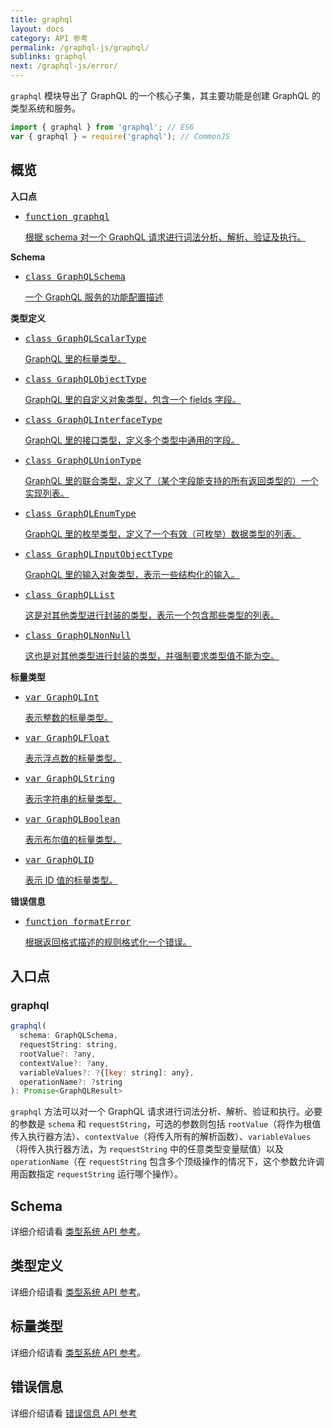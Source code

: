 ```yaml
---
title: graphql
layout: docs
category: API 参考
permalink: /graphql-js/graphql/
sublinks: graphql
next: /graphql-js/error/
---
```

`graphql` 模块导出了 GraphQL 的一个核心子集，其主要功能是创建 GraphQL 的类型系统和服务。

```js
import { graphql } from 'graphql'; // ES6
var { graphql } = require('graphql'); // CommonJS
```

## 概览

**入口点**

<ul class="apiIndex">
  <li>
    <a href="#graphql">
      <pre>function graphql</pre>
      根据 schema 对一个 GraphQL 请求进行词法分析、解析、验证及执行。
    </a>
  </li>
</ul>

**Schema**

<ul class="apiIndex">
  <li>
    <a href="../type/#graphqlschema">
      <pre>class GraphQLSchema</pre>
      一个 GraphQL 服务的功能配置描述
    </a>
  </li>
</ul>

**类型定义**

<ul class="apiIndex">
  <li>
    <a href="../type/#graphqlscalartype">
      <pre>class GraphQLScalarType</pre>
      GraphQL 里的标量类型。
    </a>
  </li>
  <li>
    <a href="../type/#graphqlobjecttype">
      <pre>class GraphQLObjectType</pre>
      GraphQL 里的自定义对象类型，包含一个 fields 字段。
    </a>
  </li>
  <li>
    <a href="../type/#graphqlinterfacetype">
      <pre>class GraphQLInterfaceType</pre>
      GraphQL 里的接口类型，定义多个类型中通用的字段。
    </a>
  </li>
  <li>
    <a href="../type/#graphqluniontype">
      <pre>class GraphQLUnionType</pre>
      GraphQL 里的联合类型，定义了（某个字段能支持的所有返回类型的）一个实现列表。
    </a>
  </li>
  <li>
    <a href="../type/#graphqlenumtype">
      <pre>class GraphQLEnumType</pre>
      GraphQL 里的枚举类型，定义了一个有效（可枚举）数据类型的列表。
    </a>
  </li>
  <li>
    <a href="../type/#graphqlinputobjecttype">
      <pre>class GraphQLInputObjectType</pre>
      GraphQL 里的输入对象类型，表示一些结构化的输入。
    </a>
  </li>
  <li>
    <a href="../type/#graphqllist">
      <pre>class GraphQLList</pre>
      这是对其他类型进行封装的类型，表示一个包含那些类型的列表。
    </a>
  </li>
  <li>
    <a href="../type/#graphqlnonnull">
      <pre>class GraphQLNonNull</pre>
      这也是对其他类型进行封装的类型，并强制要求类型值不能为空。
    </a>
  </li>
</ul>

**标量类型**

<ul class="apiIndex">
  <li>
    <a href="../type/#graphqlint">
      <pre>var GraphQLInt</pre>
      表示整数的标量类型。
    </a>
  </li>
  <li>
    <a href="../type/#graphqlfloat">
      <pre>var GraphQLFloat</pre>
      表示浮点数的标量类型。
    </a>
  </li>
  <li>
    <a href="../type/#graphqlstring">
      <pre>var GraphQLString</pre>
      表示字符串的标量类型。
    </a>
  </li>
  <li>
    <a href="../type/#graphqlboolean">
      <pre>var GraphQLBoolean</pre>
      表示布尔值的标量类型。
    </a>
  </li>
  <li>
    <a href="../type/#graphqlid">
      <pre>var GraphQLID</pre>
      表示 ID 值的标量类型。
    </a>
  </li>
</ul>

**错误信息**

<ul class="apiIndex">
  <li>
    <a href="../error/#formaterror">
      <pre>function formatError</pre>
      根据返回格式描述的规则格式化一个错误。
    </a>
  </li>
</ul>

## 入口点

### graphql

```js
graphql(
  schema: GraphQLSchema,
  requestString: string,
  rootValue?: ?any,
  contextValue?: ?any,
  variableValues?: ?{[key: string]: any},
  operationName?: ?string
): Promise<GraphQLResult>
```

`graphql` 方法可以对一个 GraphQL 请求进行词法分析、解析、验证和执行。必要的参数是 `schema` 和 `requestString`，可选的参数则包括 `rootValue`（将作为根值传入执行器方法）、`contextValue`（将传入所有的解析函数）、`variableValues`（将传入执行器方法，为 `requestString` 中的任意类型变量赋值）以及 `operationName`（在 `requestString` 包含多个顶级操作的情况下，这个参数允许调用函数指定 `requestString` 运行哪个操作）。

## Schema

详细介绍请看 [类型系统 API 参考](../type#schema)。

## 类型定义

详细介绍请看 [类型系统 API 参考](../type#definitions)。

## 标量类型

详细介绍请看 [类型系统 API 参考](../type#scalars)。

## 错误信息

详细介绍请看 [错误信息 API 参考](../error)
